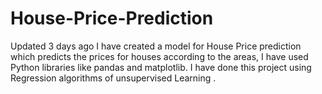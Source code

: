 # House-Price-Prediction
   Updated 3 days ago I have created a model for House Price prediction which predicts the prices for houses according to the areas, I have used Python libraries like pandas and matplotlib. I have done this project using Regression algorithms of unsupervised Learning .
